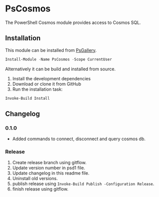 # PsCosmos

The PowerShell Cosmos module provides access to Cosmos SQL.

## Installation

This module can be installed from [PsGallery](https://www.powershellgallery.com/packages/PsCosmos).

```powershell
Install-Module -Name PsCosmos -Scope CurrentUser
```

Alternatively it can be build and installed from source.

1. Install the development dependencies
2. Download or clone it from GitHub
3. Run the installation task:

```powershell
Invoke-Build Install
```

## Changelog

### 0.1.0

- Added commands to connect, disconnect and query cosmos db.

### Release

1. Create release branch using gitflow.
2. Update version number in psd1 file.
3. Update changelog in this readme file.
4. Uninstall old versions.
5. publish release using `Invoke-Build Publish -Configuration Release`.
6. finish release using gitflow.
